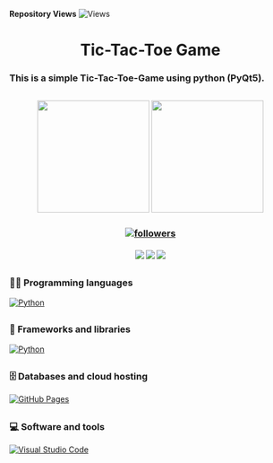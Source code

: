 **Repository Views** ![Views](https://profile-counter.glitch.me/Sahampath/count.svg)

<h1 align="center"> Tic-Tac-Toe Game </h1>

### This is a simple Tic-Tac-Toe-Game using python (PyQt5). 

<h2 align="center">
<img src="https://images2.imgbox.com/eb/eb/8U5yhHRl_o.jpg" width="200">
<img src="https://images2.imgbox.com/e3/5b/CrqLRU3F_o.jpg" width="200">
</h2>

<h3 align="center"> <a href="https://github.com/Sahampath">
    <img alt="followers" title="Follow me on Github" src="https://img.shields.io/github/followers/Sahampath?color=236ad3&labelColor=1155ba&style=for-the-badge&logo=github&label=Follow"/></a> </h3>
    
<h4 align="center"> <img src="https://img.shields.io/github/downloads/Sahampath/Tic-Tac-Toe-Game/total?style=for-the-badge&logo=appveyor">
<img src="https://img.shields.io/github/stars/Sahampath/Tic-Tac-Toe-Game?style=for-the-badge&logo=appveyor">
<img src="https://img.shields.io/github/forks/Sahampath/Tic-Tac-Toe-Game?style=for-the-badge&logo=appveyor"> </h4>

##

### 👨‍💻 Programming languages
 <a href="#"><img alt="Python" src="https://img.shields.io/badge/Python%20-%2314354C.svg?logo=python&logoColor=white"></a>
##
### 🧰 Frameworks and libraries
<a href="#"><img alt="Python" src="https://img.shields.io/badge/PyQt5%20-%2314354C.svg?logo=python&logoColor=white"></a>
##
### 🗄️ Databases and cloud hosting
<a href="#"><img alt="GitHub Pages" src="https://img.shields.io/badge/GitHub%20Pages-%23327FC7.svg?logo=github&logoColor=white"></a>
##
### 💻 Software and tools
<a href="#"><img alt="Visual Studio Code" src="https://img.shields.io/badge/Visual%20Studio%20Code-0078d7.svg?logo=visual-studio-code&logoColor=white"></a>
